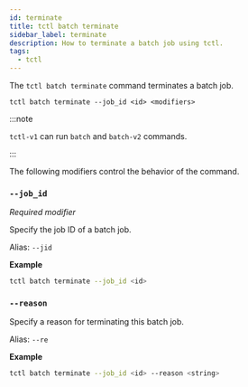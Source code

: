 ```yaml
---
id: terminate
title: tctl batch terminate
sidebar_label: terminate
description: How to terminate a batch job using tctl.
tags:
  - tctl
---
```


The `tctl batch terminate` command terminates a batch job.

`tctl batch terminate --job_id <id> <modifiers>`

:::note

`tctl-v1` can run `batch` and `batch-v2` commands.

:::

The following modifiers control the behavior of the command.

### `--job_id`

_Required modifier_

Specify the job ID of a batch job.

Alias: `--jid`

**Example**

```bash
tctl batch terminate --job_id <id>
```

### `--reason`

Specify a reason for terminating this batch job.

Alias: `--re`

**Example**

```bash
tctl batch terminate --job_id <id> --reason <string>
```

